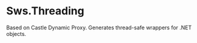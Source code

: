 Sws.Threading
=============

Based on Castle Dynamic Proxy.  Generates thread-safe wrappers for .NET objects.
